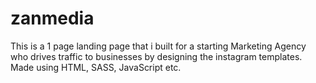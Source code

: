 # zanmedia
This is a 1 page landing page that i built for a starting Marketing Agency who drives traffic to businesses by designing the instagram templates. Made using HTML, SASS, JavaScript etc.

